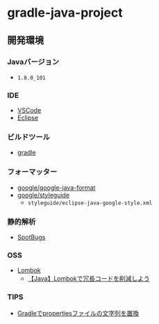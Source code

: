 # gradle-java-project

## 開発環境

### Javaバージョン

- `1.8.0_101`

### IDE

- [VSCode](https://code.visualstudio.com/)
- [Eclipse](https://www.eclipse.org/)

### ビルドツール

- [gradle](https://gradle.org/)

### フォーマッター

- [google/google-java-format](https://github.com/google/google-java-format)
- [google/styleguide](https://github.com/google/styleguide)
  - `styleguide/eclipse-java-google-style.xml`

### 静的解析

- [SpotBugs](https://spotbugs.readthedocs.io/en/stable/index.html)

### OSS

- [Lombok](https://projectlombok.org/)
  - [【Java】Lombokで冗長コードを削減しよう](https://www.casleyconsulting.co.jp/blog/engineer/107/)

### TIPS

- [Gradleでpropertiesファイルの文字列を置換](https://blog.scheakur.com/post/41283944018/gradle-%E3%81%A7-ant-%E3%81%AE-replacetokens-%E3%82%92%E4%BD%BF%E3%81%A3%E3%81%A6-properties)
